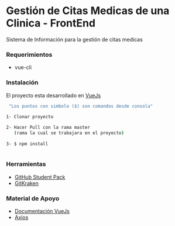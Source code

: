 
# Gestión de Citas Medicas de una Clinica - FrontEnd

Sistema de Información para la gestión de citas medicas

### Requerimientos

* vue-cli 

### Instalación

El proyecto esta desarrollado en [VueJs](https://vuejs.org/)

```sh
 "Los puntos con simbolo ($) son comandos desde consola"
 
1- Clonar proyecto 

2- Hacer Pull con la rama master
   (rama la cual se trabajara en el proyecto)
   
3- $ npm install      
 
```

### Herramientas
* <a href="https://education.github.com/pack">GitHub Student Pack</a>
* <a href="https://www.gitkraken.com/">GitKraken</a>


### Material de Apoyo
* <a href="https://vuejs.org/">Documentación VueJs</a>
* <a href="https://github.com/axios/axios">Axios</a>
